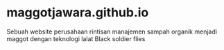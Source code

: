 # maggotjawara.github.io
Sebuah website perusahaan rintisan manajemen sampah organik menjadi maggot dengan teknologi lalat Black soldier flies
